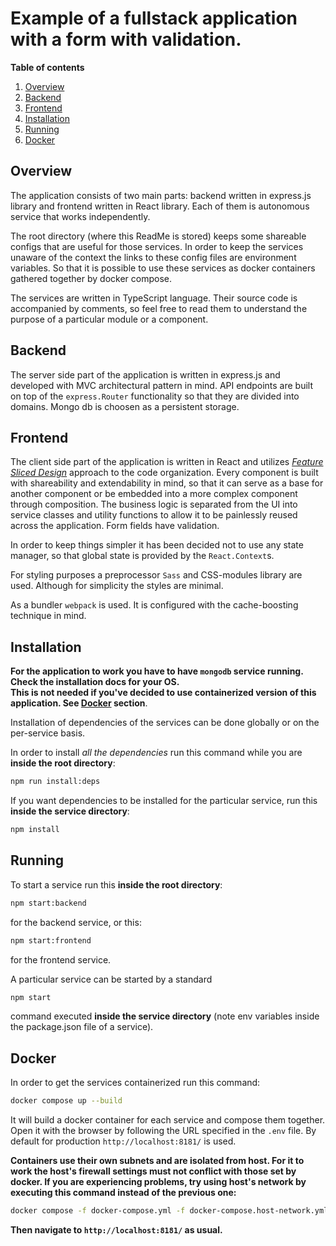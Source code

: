 # Example of a fullstack application with a form with validation.


**Table of contents**
1. [Overview](#overview)
2. [Backend](#backend)
3. [Frontend](#frontend)
4. [Installation](#installation)
5. [Running](#running)
6. [Docker](#docker)


## Overview

The application consists of two main parts: backend written in express.js library and frontend written in React library. Each of them is autonomous service that works independently.

The root directory (where this ReadMe is stored) keeps some shareable configs that are useful for those services. In order to keep the services unaware of the context the links to these config files are environment variables. So that it is possible to use these services as docker containers gathered together by docker compose.

The services are written in TypeScript language. Their source code is accompanied by comments, so feel free to read them to understand the purpose of a particular module or a component.


## Backend

The server side part of the application is written in express.js and developed with MVC architectural pattern in mind. API endpoints are built on top of the `express.Router` functionality so that they are divided into domains. Mongo db is choosen as a persistent storage.


## Frontend

The client side part of the application is written in React and utilizes [*Feature Sliced Design*](https://feature-sliced.design/) approach to the code organization. Every component is built with shareability and extendability in mind, so that it can serve as a base for another component or be embedded into a more complex component through composition. The business logic is separated from the UI into service classes and utility functions to allow it to be painlessly reused across the application. Form fields have validation.

In order to keep things simpler it has been decided not to use any state manager, so that global state is provided by the `React.Context`s.

For styling purposes a preprocessor `Sass` and CSS-modules library are used. Although for simplicity the styles are minimal.

As a bundler `webpack` is used. It is configured with the cache-boosting technique in mind.


## Installation

**For the application to work you have to have `mongodb` service running. Check the installation docs for your OS.**  
**This is not needed if you've decided to use containerized version of this application. See [Docker](#docker) section**.


Installation of dependencies of the services can be done globally or on the per-service basis.

In order to install *all the dependencies* run this command while you are **inside the root directory**:

```bash
npm run install:deps
```

If you want dependencies to be installed for the particular service, run this **inside the service directory**:

```bash
npm install
```


## Running

To start a service run this **inside the root directory**:

```bash
npm start:backend
```

for the backend service, or this:

```bash
npm start:frontend
```

for the frontend service.

A particular service can be started by a standard

```bash
npm start
```

command executed **inside the service directory** (note env variables inside the package.json file of a service).


## Docker

In order to get the services containerized run this command:

```bash
docker compose up --build
```

It will build a docker container for each service and compose them together. Open it with the browser by following the URL specified in the `.env` file. By default for production `http://localhost:8181/` is used.


**Containers use their own subnets and are isolated from host. For it to work the host's firewall settings must not conflict with those set by docker. If you are experiencing problems, try using host's network by executing this command instead of the previous one:**

```bash
docker compose -f docker-compose.yml -f docker-compose.host-network.yml up --build
```

**Then navigate to `http://localhost:8181/` as usual.**
